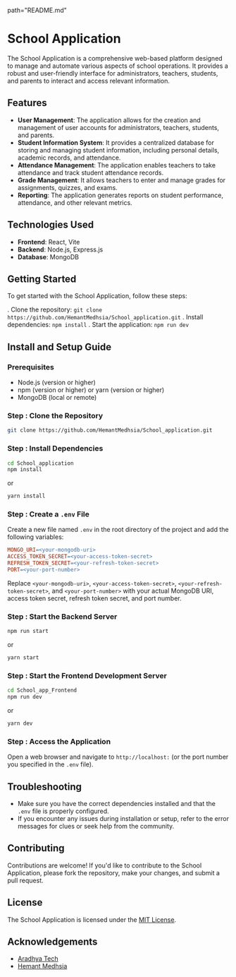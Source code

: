 path="README.md"
# School Application
The School Application is a comprehensive web-based platform designed to manage and automate various aspects of school operations. It provides a robust and user-friendly interface for administrators, teachers, students, and parents to interact and access relevant information.

## Features

*   **User Management**: The application allows for the creation and management of user accounts for administrators, teachers, students, and parents.
*   **Student Information System**: It provides a centralized database for storing and managing student information, including personal details, academic records, and attendance.
*   **Attendance Management**: The application enables teachers to take attendance and track student attendance records.
*   **Grade Management**: It allows teachers to enter and manage grades for assignments, quizzes, and exams.
*   **Reporting**: The application generates reports on student performance, attendance, and other relevant metrics.

## Technologies Used

*   **Frontend**: React, Vite
*   **Backend**: Node.js, Express.js
*   **Database**: MongoDB

## Getting Started

To get started with the School Application, follow these steps:

.  Clone the repository: `git clone https://github.com/HemantMedhsia/School_application.git`
.  Install dependencies: `npm install`
.  Start the application: `npm run dev`

## Install and Setup Guide

### Prerequisites

* Node.js (version  or higher)
* npm (version  or higher) or yarn (version  or higher)
* MongoDB (local or remote)

### Step : Clone the Repository

```bash
git clone https://github.com/HemantMedhsia/School_application.git
```

### Step : Install Dependencies

```bash
cd School_application
npm install
```

or

```bash
yarn install
```

### Step : Create a `.env` File

Create a new file named `.env` in the root directory of the project and add the following variables:

```makefile
MONGO_URI=<your-mongodb-uri>
ACCESS_TOKEN_SECRET=<your-access-token-secret>
REFRESH_TOKEN_SECRET=<your-refresh-token-secret>
PORT=<your-port-number>
```

Replace `<your-mongodb-uri>`, `<your-access-token-secret>`, `<your-refresh-token-secret>`, and `<your-port-number>` with your actual MongoDB URI, access token secret, refresh token secret, and port number.

### Step : Start the Backend Server

```bash
npm run start
```

or

```bash
yarn start
```

### Step : Start the Frontend Development Server

```bash
cd School_app_Frontend
npm run dev
```

or

```bash
yarn dev
```

### Step : Access the Application

Open a web browser and navigate to `http://localhost:` (or the port number you specified in the `.env` file).

## Troubleshooting

* Make sure you have the correct dependencies installed and that the `.env` file is properly configured.
* If you encounter any issues during installation or setup, refer to the error messages for clues or seek help from the community.

## Contributing

Contributions are welcome! If you'd like to contribute to the School Application, please fork the repository, make your changes, and submit a pull request.

## License

The School Application is licensed under the [MIT License](https://opensource.org/licenses/MIT).

## Acknowledgements

*   [Aradhya Tech](https://www.aradhyatech.com/)
*   [Hemant Medhsia](https://www.linkedin.com/in/hemant-medhsia-b/)
